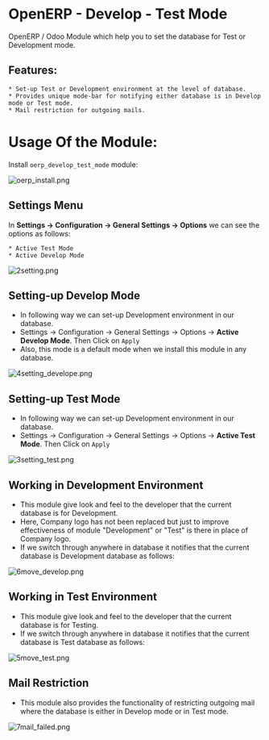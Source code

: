 OpenERP - Develop - Test Mode
=============================

OpenERP / Odoo Module which help you to set the database for Test or Development mode.

Features:
---------

    * Set-up Test or Development environment at the level of database.
    * Provides unique mode-bar for notifying either database is in Develop mode or Test mode.
    * Mail restriction for outgoing mails.

Usage Of the Module:
====================

Install ``oerp_develop_test_mode`` module:

![oerp_install.png](https://bitbucket.org/repo/RojGB4/images/2194980438-oerp_install.png)

Settings Menu
-------------

In **Settings -> Configuration -> General Settings -> Options** we can see the options as follows:

    * Active Test Mode
    * Active Develop Mode

![2setting.png](https://bitbucket.org/repo/RojGB4/images/28653118-2setting.png)

Setting-up Develop Mode
-----------------------

* In following way we can set-up Development environment in our database.
* Settings -> Configuration -> General Settings -> Options -> **Active Develop Mode**. Then Click on ``Apply``
* Also, this mode is a default mode when we install this module in any database.

![4setting_develope.png](https://bitbucket.org/repo/RojGB4/images/2951521035-4setting_develope.png)

Setting-up Test Mode
--------------------

* In following way we can set-up Development environment in our database.
* Settings -> Configuration -> General Settings -> Options -> **Active Test Mode**. Then Click on ``Apply``

![3setting_test.png](https://bitbucket.org/repo/RojGB4/images/3927111703-3setting_test.png)

Working in Development Environment
----------------------------------

* This module give look and feel to the developer that the current database is for Development.
* Here, Company logo has not been replaced but just to improve effectiveness of module "Development" or "Test" is there in place of Company logo.
* If we switch through anywhere in database it notifies that the current database is Development database as follows:

![6move_develop.png](https://bitbucket.org/repo/RojGB4/images/3474429992-6move_develop.png)

Working in Test Environment
---------------------------

- This module give look and feel to the developer that the current database is for Testing.
- If we switch through anywhere in database it notifies that the current database is Test database as follows:

![5move_test.png](https://bitbucket.org/repo/RojGB4/images/2650653536-5move_test.png)

Mail Restriction
----------------

- This module also provides the functionality of restricting outgoing mail where the database is either in Develop mode or in Test mode.

![7mail_failed.png](https://bitbucket.org/repo/RojGB4/images/908066765-7mail_failed.png)
